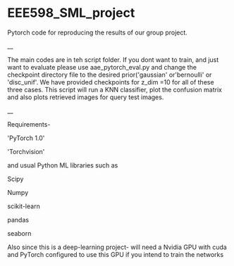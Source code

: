 # EEE598_SML_project
Pytorch code for reproducing the results of our group project.

__

The main codes are in teh script folder. If you dont want to train, and just want to evaluate please use aae_pytorch_eval.py and change the checkpoint directory file to the desired prior('gaussian' or'bernoulli' or 'disc_unif'.
We have provided checkpoints for z_dim =10 for all of these three cases.
This script will run a KNN classifier, plot the confusion matrix and also plots retrieved images for query test images.

__

Requirements- 

'PyTorch 1.0' 

'Torchvision'  

and usual Python ML libraries such as  

Scipy

Numpy

scikit-learn 

pandas

seaborn

Also since this is a deep-learning project- will need a Nvidia GPU  with cuda and PyTorch configured to use this GPU if you intend to train the networks

